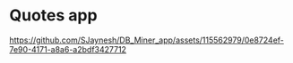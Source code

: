 # Quotes app



https://github.com/SJaynesh/DB_Miner_app/assets/115562979/0e8724ef-7e90-4171-a8a6-a2bdf3427712

